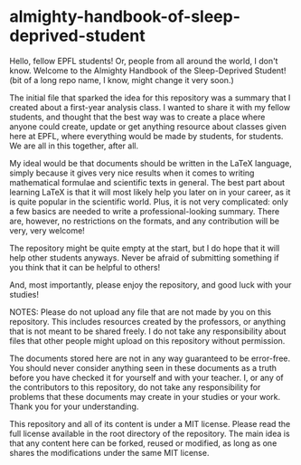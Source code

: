 # almighty-handbook-of-sleep-deprived-student

Hello, fellow EPFL students! Or, people from all around the world, I don't know. 
Welcome to the Almighty Handbook of the Sleep-Deprived Student! (bit of a long repo name, I know, might change it very soon.)

The initial file that sparked the idea for this repository was a summary that I created about a first-year analysis class. I wanted to share it with my fellow students, and thought that the best way was to create a place where anyone could create, update or get anything resource about classes given here at EPFL, where everything would be made by students, for students. We are all in this together, after all.

My ideal would be that documents should be written in the LaTeX language, simply because it gives very nice results when it comes to writing mathematical formulae and scientific texts in general. The best part about learning LaTeX is that it will most likely help you later on in your career, as it is quite popular in the scientific world. Plus, it is not very complicated: only a few basics are needed to write a professional-looking summary. There are, however, no restrictions on the formats, and any contribution will be very, very welcome!

The repository might be quite empty at the start, but I do hope that it will help other students anyways. Never be afraid of submitting something if you think that it can be helpful to others!

And, most importantly, please enjoy the repository, and good luck with your studies!

NOTES: 
Please do not upload any file that are not made by you on this repository. This includes resources created by the professors, or anything that is not meant to be shared freely. I do not take any responsibility about files that other people might upload on this repository without permission.

The documents stored here are not in any way guaranteed to be error-free. You should never consider anything seen in these documents as a truth before you have checked it for yourself and with your teacher. I, or any of the contributors to this repository, do not take any responsibility for problems that these documents may create in your studies or your work. Thank you for your understanding.

This repository and all of its content is under a MIT license. Please read the full license available in the root directory of the repository. The main idea is that any content here can be forked, reused or modified, as long as one shares the modifications under the same MIT license.
